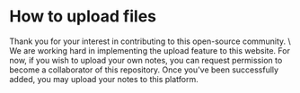 # How to upload files
Thank you for your interest in contributing to this open-source community. \ \
We are working hard in implementing the upload feature to this website. For now, if you wish to upload your own notes, you can request permission to become a collaborator of this repository. Once you've been successfully added, you may upload your notes to this platform.
